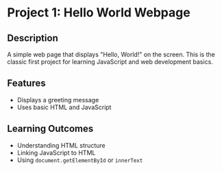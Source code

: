 # Project 1: Hello World Webpage

## Description
A simple web page that displays "Hello, World!" on the screen. This is the classic first project for learning JavaScript and web development basics.

## Features
- Displays a greeting message
- Uses basic HTML and JavaScript

## Learning Outcomes
- Understanding HTML structure
- Linking JavaScript to HTML
- Using `document.getElementById` or `innerText`
